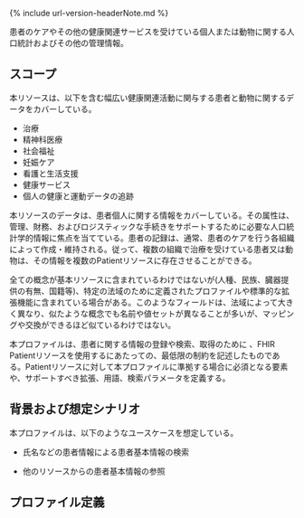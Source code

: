{% include url-version-headerNote.md %}

患者のケアやその他の健康関連サービスを受けている個人または動物に関する人口統計およびその他の管理情報。

## スコープ

本リソースは、以下を含む幅広い健康関連活動に関与する患者と動物に関するデータをカバーしている。

- 治療
- 精神科医療
- 社会福祉
- 妊娠ケア
- 看護と生活支援
- 健康サービス
- 個人の健康と運動データの追跡

本リソースのデータは、患者個人に関する情報をカバーしている。その属性は、管理、財務、およびロジスティックな手続きをサポートするために必要な人口統計学的情報に焦点を当てている。患者の記録は、通常、患者のケアを行う各組織によって作成・維持される。従って、複数の組織で治療を受けている患者又は動物は、その情報を複数のPatientリソースに存在させることができる。

全ての概念が基本リソースに含まれているわけではないが(人種、民族、臓器提供の有無、国籍等)、特定の法域のために定義されたプロファイルや標準的な拡張機能に含まれている場合がある。このようなフィールドは、法域によって大きく異なり、似たような概念でも名前や値セットが異なることが多いが、マッピングや交換ができるほど似ているわけではない。

本プロファイルは、患者に関する情報の登録や検索、取得のために 、FHIR Patientリソースを使用するにあたっての、最低限の制約を記述したものである。Patientリソースに対して本プロファイルに準拠する場合に必須となる要素や、サポートすべき拡張、用語、検索パラメータを定義する。

## 背景および想定シナリオ

本プロファイルは、以下のようなユースケースを想定している。

- 氏名などの患者情報による患者基本情報の検索

- 他のリソースからの患者基本情報の参照

## プロファイル定義
